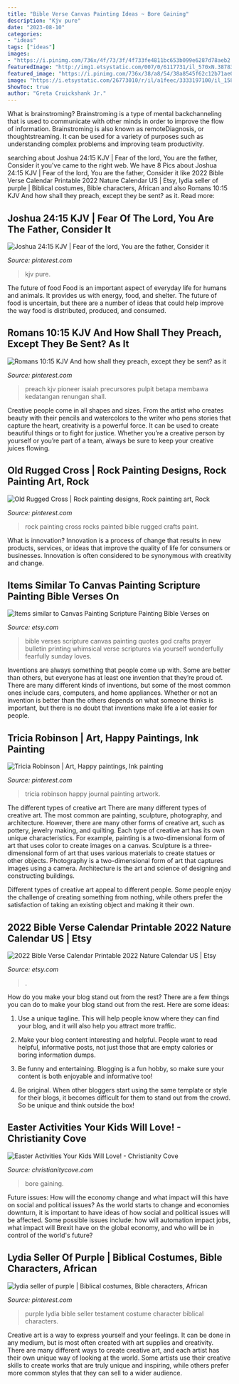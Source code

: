 ```yaml
---
title: "Bible Verse Canvas Painting Ideas ~ Bore Gaining"
description: "Kjv pure"
date: "2023-08-10"
categories:
- "ideas"
tags: ["ideas"]
images:
- "https://i.pinimg.com/736x/4f/73/3f/4f733fe4811bc653b099e6287d78aeb2.jpg"
featuredImage: "http://img1.etsystatic.com/007/0/6117731/il_570xN.387832905_c38c.jpg"
featured_image: "https://i.pinimg.com/736x/38/a8/54/38a8545f62c12b71ae089543833ee64d--purple-wreath-costume-ideas.jpg"
image: "https://i.etsystatic.com/26773010/r/il/a1feec/3333197100/il_1588xN.3333197100_6uhe.jpg"
ShowToc: true
author: "Greta Cruickshank Jr."
---
```



What is brainstroming?
Brainstroming is a type of mental backchanneling that is used to communicate with other minds in order to improve the flow of information. Brainstroming is also known as remoteDiagnosis, or thoughtstreaming. It can be used for a variety of purposes such as understanding complex problems and improving team productivity.

	

		
searching about Joshua 24:15 KJV | Fear of the lord, You are the father, Consider it you've came to the right web. We have 8 Pics about Joshua 24:15 KJV | Fear of the lord, You are the father, Consider it like 2022 Bible Verse Calendar Printable 2022 Nature Calendar US | Etsy, lydia seller of purple | Biblical costumes, Bible characters, African and also Romans 10:15 KJV And how shall they preach, except they be sent? as it. Read more:
		
    
## Joshua 24:15 KJV | Fear Of The Lord, You Are The Father, Consider It

<img loading=lazy src="https://i.pinimg.com/736x/4f/73/3f/4f733fe4811bc653b099e6287d78aeb2.jpg" onerror="this.onerror=null;this.src='https://tse4.mm.bing.net/th?id=OIP.Ue8HYCHSbwQq7C2SupzJ3AHaHa&amp;pid=15.1';" alt="Joshua 24:15 KJV | Fear of the lord, You are the father, Consider it">

_Source: pinterest.com_

>kjv pure. 

	

The future of food
Food is an important aspect of everyday life for humans and animals. It provides us with energy, food, and shelter. The future of food is uncertain, but there are a number of ideas that could help improve the way food is distributed, produced, and consumed.

    
## Romans 10:15 KJV And How Shall They Preach, Except They Be Sent? As It

<img loading=lazy src="https://s-media-cache-ak0.pinimg.com/736x/85/d6/8f/85d68f8b6560a9c6c30514636d45169d.jpg" onerror="this.onerror=null;this.src='https://tse3.mm.bing.net/th?id=OIP.i-JRt6QmF9-6CgWxo9YwrgHaHa&amp;pid=15.1';" alt="Romans 10:15 KJV And how shall they preach, except they be sent? as it">

_Source: pinterest.com_

>preach kjv pioneer isaiah precursores pulpit betapa membawa kedatangan renungan shall. 

	

Creative people come in all shapes and sizes. From the artist who creates beauty with their pencils and watercolors to the writer who pens stories that capture the heart, creativity is a powerful force. It can be used to create beautiful things or to fight for justice. Whether you’re a creative person by yourself or you’re part of a team, always be sure to keep your creative juices flowing.

    
## Old Rugged Cross | Rock Painting Designs, Rock Painting Art, Rock

<img loading=lazy src="https://i.pinimg.com/originals/a3/b5/a5/a3b5a5070b99b693dbc5e26d935ff30f.jpg" onerror="this.onerror=null;this.src='https://tse4.mm.bing.net/th?id=OIP.PhJCspTZqMyECMkV3jkxnQHaJ4&amp;pid=15.1';" alt="Old Rugged Cross | Rock painting designs, Rock painting art, Rock">

_Source: pinterest.com_

>rock painting cross rocks painted bible rugged crafts paint. 

	

What is innovation?
Innovation is a process of change that results in new products, services, or ideas that improve the quality of life for consumers or businesses. Innovation is often considered to be synonymous with creativity and change.

    
## Items Similar To Canvas Painting Scripture Painting Bible Verses On

<img loading=lazy src="http://img1.etsystatic.com/007/0/6117731/il_570xN.387832905_c38c.jpg" onerror="this.onerror=null;this.src='https://tse4.mm.bing.net/th?id=OIP.4PWAXnk5vd9JtBqo7HR4eAHaKZ&amp;pid=15.1';" alt="Items similar to Canvas Painting Scripture Painting Bible Verses on">

_Source: etsy.com_

>bible verses scripture canvas painting quotes god crafts prayer bulletin printing whimsical verse scriptures via yourself wonderfully fearfully sunday loves. 

	

Inventions are always something that people come up with. Some are better than others, but everyone has at least one invention that they’re proud of. There are many different kinds of inventions, but some of the most common ones include cars, computers, and home appliances. Whether or not an invention is better than the others depends on what someone thinks is important, but there is no doubt that inventions make life a lot easier for people.

    
## Tricia Robinson | Art, Happy Paintings, Ink Painting

<img loading=lazy src="https://i.pinimg.com/736x/5f/39/86/5f398618500aaeaec7484101e74b7bf8.jpg" onerror="this.onerror=null;this.src='https://tse3.mm.bing.net/th?id=OIP.xKKQDK0bMPINszEkXVTrlgHaKH&amp;pid=15.1';" alt="Tricia Robinson | Art, Happy paintings, Ink painting">

_Source: pinterest.com_

>tricia robinson happy journal painting artwork. 

	

The different types of creative art
There are many different types of creative art. The most common are painting, sculpture, photography, and architecture. However, there are many other forms of creative art, such as pottery, jewelry making, and quilting.
Each type of creative art has its own unique characteristics. For example, painting is a two-dimensional form of art that uses color to create images on a canvas. Sculpture is a three-dimensional form of art that uses various materials to create statues or other objects. Photography is a two-dimensional form of art that captures images using a camera. Architecture is the art and science of designing and constructing buildings.

Different types of creative art appeal to different people. Some people enjoy the challenge of creating something from nothing, while others prefer the satisfaction of taking an existing object and making it their own.

    
## 2022 Bible Verse Calendar Printable 2022 Nature Calendar US | Etsy

<img loading=lazy src="https://i.etsystatic.com/26773010/r/il/a1feec/3333197100/il_1588xN.3333197100_6uhe.jpg" onerror="this.onerror=null;this.src='https://tse4.mm.bing.net/th?id=OIP.Bx3FuSQEbfvT3iBr08f8qQHaFj&amp;pid=15.1';" alt="2022 Bible Verse Calendar Printable 2022 Nature Calendar US | Etsy">

_Source: etsy.com_

>. 

	

How do you make your blog stand out from the rest?
There are a few things you can do to make your blog stand out from the rest. Here are some ideas: 
1. Use a unique tagline. This will help people know where they can find your blog, and it will also help you attract more traffic.

2. Make your blog content interesting and helpful. People want to read helpful, informative posts, not just those that are empty calories or boring information dumps.

3. Be funny and entertaining. Blogging is a fun hobby, so make sure your content is both enjoyable and informative too!

4. Be original. When other bloggers start using the same template or style for their blogs, it becomes difficult for them to stand out from the crowd. So be unique and think outside the box!


    
## Easter Activities Your Kids Will Love! - Christianity Cove

<img loading=lazy src="https://www.christianitycove.com/wp-content/uploads/2015/03/cross-canvas-painting-sunday-school-craft.jpg" onerror="this.onerror=null;this.src='https://tse1.mm.bing.net/th?id=OIP.je8FwXxfYWKCUXnkfJZ88wHaKc&amp;pid=15.1';" alt="Easter Activities Your Kids Will Love! - Christianity Cove">

_Source: christianitycove.com_

>bore gaining. 

	

Future issues: How will the economy change and what impact will this have on social and political issues?
As the world starts to change and economies downturn, it is important to have ideas of how social and political issues will be affected. Some possible issues include: how will automation impact jobs, what impact will Brexit have on the global economy, and who will be in control of the world's future?

    
## Lydia Seller Of Purple | Biblical Costumes, Bible Characters, African

<img loading=lazy src="https://i.pinimg.com/736x/38/a8/54/38a8545f62c12b71ae089543833ee64d--purple-wreath-costume-ideas.jpg" onerror="this.onerror=null;this.src='https://tse1.mm.bing.net/th?id=OIP.xBRe3z5iDAo_vCW8tQr6WQHaGD&amp;pid=15.1';" alt="lydia seller of purple | Biblical costumes, Bible characters, African">

_Source: pinterest.com_

>purple lydia bible seller testament costume character biblical characters. 

	

Creative art is a way to express yourself and your feelings. It can be done in any medium, but is most often created with art supplies and creativity. There are many different ways to create creative art, and each artist has their own unique way of looking at the world. Some artists use their creative skills to create works that are truly unique and inspiring, while others prefer more common styles that they can sell to a wider audience.

